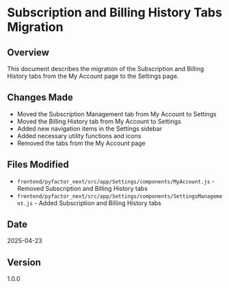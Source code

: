 # Subscription and Billing History Tabs Migration

## Overview
This document describes the migration of the Subscription and Billing History tabs from the My Account page to the Settings page.

## Changes Made
- Moved the Subscription Management tab from My Account to Settings
- Moved the Billing History tab from My Account to Settings
- Added new navigation items in the Settings sidebar
- Added necessary utility functions and icons
- Removed the tabs from the My Account page

## Files Modified
- `frontend/pyfactor_next/src/app/Settings/components/MyAccount.js` - Removed Subscription and Billing History tabs
- `frontend/pyfactor_next/src/app/Settings/components/SettingsManagement.js` - Added Subscription and Billing History tabs

## Date
2025-04-23

## Version
1.0.0
